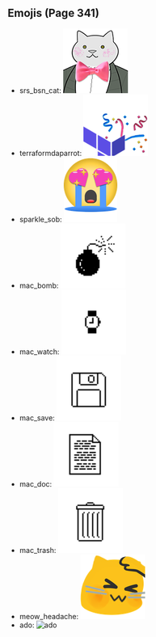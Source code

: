 
## Emojis (Page 341)

* srs_bsn_cat: ![srs_bsn_cat](output/srs_bsn_cat.png)
* terraformdaparrot: ![terraformdaparrot](output/terraformdaparrot.gif)
* sparkle_sob: ![sparkle_sob](output/sparkle_sob.png)
* mac_bomb: ![mac_bomb](output/mac_bomb.png)
* mac_watch: ![mac_watch](output/mac_watch.png)
* mac_save: ![mac_save](output/mac_save.png)
* mac_doc: ![mac_doc](output/mac_doc.png)
* mac_trash: ![mac_trash](output/mac_trash.png)
* meow_headache: ![meow_headache](output/meow_headache.png)
* ado: ![ado](output/ado)
